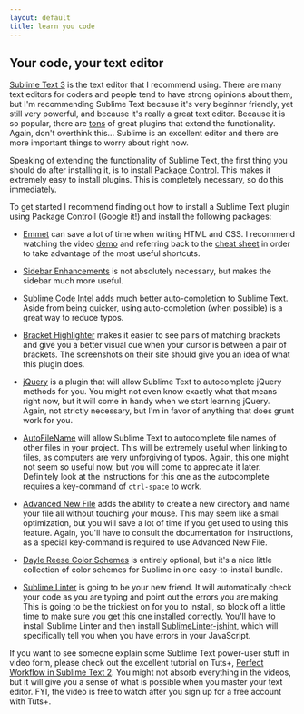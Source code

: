 ```yaml
---
layout: default
title: learn you code
---
```


## Your code, your text editor

[Sublime Text 3](http://www.sublimetext.com/3) is the text editor that I recommend using. There are many text editors for coders and people tend to have strong opinions about them, but I'm recommending Sublime Text because it's very beginner friendly, yet still very powerful, and because it's really a great text editor. Because it is so popular, there are [tons](https://sublime.wbond.net/browse/popular) of great plugins that extend the functionality. Again, don't overthink this... Sublime is an excellent editor and there are more important things to worry about right now.

Speaking of extending the functionality of Sublime Text, the first thing you should do after installing it, is to install [Package Control](https://sublime.wbond.net/installation). This makes it extremely easy to install plugins. This is completely necessary, so do this immediately.

To get started I recommend finding out how to install a Sublime Text plugin using Package Controll (Google it!) and install the following packages:

- [Emmet](https://sublime.wbond.net/packages/Emmet) can save a lot of time when writing HTML and CSS. I recommend watching the video [demo](http://emmet.io) and referring back to the [cheat sheet](http://docs.emmet.io/cheat-sheet) in order to take advantage of the most useful shortcuts.

- [Sidebar Enhancements](https://sublime.wbond.net/packages/SideBarEnhancements) is not absolutely necessary, but makes the sidebar much more useful.

- [Sublime Code Intel](https://sublime.wbond.net/packages/SublimeCodeIntel) adds much better auto-completion to Sublime Text. Aside from being quicker, using auto-completion (when possible) is a great way to reduce typos.

- [Bracket Highlighter](https://sublime.wbond.net/packages/BracketHighlighter) makes it easier to see pairs of matching brackets and give you a better visual cue when your cursor is between a pair of brackets. The screenshots on their site should give you an idea of what this plugin does.

- [jQuery](https://sublime.wbond.net/packages/jQuery) is a plugin that will allow Sublime Text to autocomplete jQuery methods for you. You might not even know exactly what that means right now, but it will come in handy when we start learning jQuery. Again, not strictly necessary, but I'm in favor of anything that does grunt work for you.

- [AutoFileName](https://sublime.wbond.net/packages/AutoFileName) will allow Sublime Text to autocomplete file names of other files in your project. This will be extremely useful when linking to files, as computers are very unforgiving of typos. Again, this one might not seem so useful now, but you will come to appreciate it later. Definitely look at the instructions for this one as the autocomplete requires a key-command of `ctrl-space` to work.

- [Advanced New File](https://sublime.wbond.net/packages/AdvancedNewFile) adds the ability to create a new directory and name your file all without touching your mouse. This may seem like a small optimization, but you will save a lot of time if you get used to using this feature. Again, you'll have to consult the documentation for instructions, as a special key-command is required to use Advanced New File.

- [Dayle Reese Color Schemes](https://sublime.wbond.net/packages/Dayle%20Rees%20Color%20Schemes) is entirely optional, but it's a nice little collection of color schemes for Sublime in one easy-to-install bundle.

- [Sublime Linter](http://www.sublimelinter.com/en/latest/installation.html) is going to be your new friend. It will automatically check your code as you are typing and point out the errors you are making. This is going to be the trickiest on for you to install, so block off a little time to make sure you get this one installed correctly. You'll have to install Sublime Linter and then install [SublimeLinter-jshint](https://github.com/SublimeLinter/SublimeLinter-jshint), which will specifically tell you when you have errors in your JavaScript.

If you want to see someone explain some Sublime Text power-user stuff in video form, please check out the excellent tutorial on Tuts+, [Perfect Workflow in Sublime Text 2](http://courses.tutsplus.com/courses/perfect-workflow-in-sublime-text-2). You might not absorb everything in the videos, but it will give you a sense of what is possible when you master your text editor. FYI, the video is free to watch after you sign up for a free account with Tuts+.